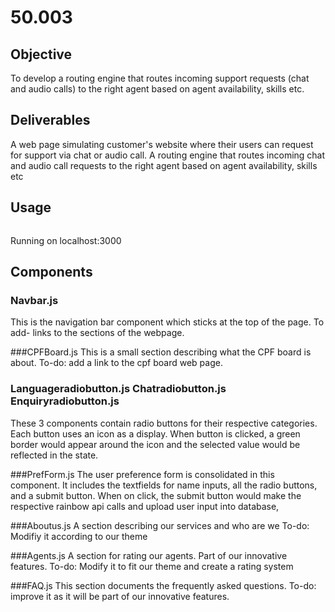 # 50.003

## Objective
To develop a routing engine that routes incoming support requests (chat and audio calls) to the right agent based on agent availability, skills etc.

## Deliverables
A web page simulating customer's website where their users can request for support via chat or audio call.
A routing engine that routes incoming chat and audio call requests to the right agent based on agent availability, skills etc

## Usage

```

```
Running on localhost:3000

## Components

### Navbar.js
This is the navigation bar component which sticks at the top of the page. 
To add- links to the sections of the webpage.

###CPFBoard.js
This is a small section describing what the CPF board is about. 
To-do: add a link to the cpf board web page.

### Languageradiobutton.js Chatradiobutton.js Enquiryradiobutton.js
These 3 components contain radio buttons for their respective categories. Each button uses an icon as a display. When button is clicked, a green border would appear around the icon and the selected value would be reflected in the state.

###PrefForm.js 
The user preference form is consolidated in this component. It includes the textfields for name inputs, all the radio buttons, and a submit button. When on click, the submit button would make the respective rainbow api calls and upload user input into database,

###Aboutus.js
A section describing our services and who are we
To-do: Modifiy it according to our theme 

###Agents.js
A section for rating our agents. Part of our innovative features.
To-do: Modify it to fit our theme and create a rating system

###FAQ.js
This section documents the frequently asked questions.
To-do: improve it as it will be part of our innovative features.






